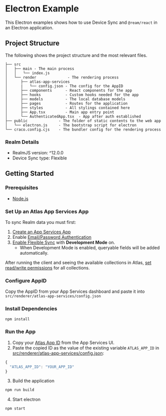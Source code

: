 # Electron Example

This Electron examples shows how to use Device Sync and `@ream/react` in an Electron application.

## Project Structure

The following shows the project structure and the most relevant files.

```
├── src
│   ├── main - The main process
│   │   └── index.js
│   └── render              - The rendering process
│      ├── atlas-app-services
│      |   └── config.json - The config for the AppID
│      ├── components      - React components for the app
│      ├── hooks           - Custom hooks needed for the app
│      ├── models          - The local database models
│      ├── pages           - Routes for the application
│      ├── styles          - All stylings contained here
│      ├── App.tsx         - Main app entry point
│      └── AuthenticatedApp.tsx  - App after auth established
├── public              - The folder of static contents to the web app
│   └── electron.js     - The bootstrap script for electron
└── craco.config.cjs    - The bundler config for the rendering process
```
### Realm Details

* RealmJS version: ^12.0.0
* Device Sync type: Flexible

## Getting Started

### Prerequisites

* [Node.js](https://nodejs.org/)

### Set Up an Atlas App Services App

To sync Realm data you must first:

1. [Create an App Services App](https://www.mongodb.com/docs/atlas/app-services/manage-apps/create/create-with-ui/)
2. Enable [Email/Password Authentication](https://www.mongodb.com/docs/atlas/app-services/authentication/email-password/#std-label-email-password-authentication)
3. [Enable Flexible Sync](https://www.mongodb.com/docs/atlas/app-services/sync/configure/enable-sync/) with **Development Mode** on.
    * When Development Mode is enabled, queryable fields will be added automatically.

After running the client and seeing the available collections in Atlas, [set read/write permissions](https://www.mongodb.com/docs/atlas/app-services/rules/roles/#with-device-sync) for all collections.

### Configure AppID

Copy the AppID from your App Services dashboard and paste it into `src/renderer/atlas-app-services/config.json`

### Install Dependencies

```sh
npm install
```

### Run the App

1. Copy your [Atlas App ID](https://www.mongodb.com/docs/atlas/app-services/reference/find-your-project-or-app-id/#std-label-find-your-app-id) from the App Services UI.
2. Paste the copied ID as the value of the existing variable `ATLAS_APP_ID` in [src/renderer/atlas-app-services/config.json](./src/renderer/atlas-app-services/config.ts):
```js
{
  "ATLAS_APP_ID": "YOUR_APP_ID"
}
```

3. Build the application

```sh
npm run build
```

4. Start electron

```sh
npm start
```
